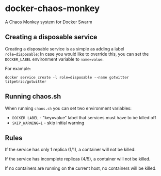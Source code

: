 # docker-chaos-monkey

A Chaos Monkey system for Docker Swarm

## Creating a disposable service

Creating a disposable service is as simple as adding a label `role=disposable`; In case you would
like to override this, you can set the `DOCKER_LABEL` environment variable to `name=value`.

For example:

~~~
docker service create -l role=disposable --name gotwitter titpetric/gotwitter
~~~

## Running chaos.sh

When running `chaos.sh` you can set two environment variables:

* `DOCKER_LABEL` - "key=value" label that services must have to be killed off
* `SKIP_WARNING=1` - skip initial warning

## Rules

If the service has only 1 replica (1/1), a container will not be killed.

If the service has incomplete replicas (4/5), a container will not be killed.

If no containers are running on the current host, no containers will be killed.
